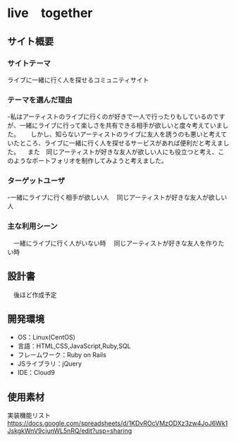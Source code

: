 
# live　together

## サイト概要
### サイトテーマ
ライブに一緒に行く人を探せるコミュニティサイト
 

### テーマを選んだ理由
 -私はアーティストのライブに行くのが好きで一人で行ったりもしているのですが、一緒にライブに行って楽しさを共有できる相手が欲しいと度々考えていました。　
　しかし、知らないアーティストのライブに友人を誘うのも悪いと考えていたところ、ライブに一緒に行く人を探せるサービスがあれば便利だと考えました。
　また　同じアーティストが好きな友人が欲しい人にも役立つと考え、このようなポートフォリオを制作してみようと考えました。
　<!-- -他人と一緒にライブに行くという点で危険があると思うのですが、ユーザーがユーザーに対して評価を行うことで安心して楽しむことができ、
　匿名の掲示板、ｘ、instgram等との差別化ができると考え、 このようなポートフォリオを制作してみようと考えました。-->
　

### ターゲットユーザ
 -一緒にライブに行く相手が欲しい人
　同じアーティストが好きな友人が欲しい人


### 主な利用シーン
　一緒にライブに行く人がいない時
　同じアーティストが好きな友人を作りたい時


## 設計書
　後ほど作成予定


## 開発環境
- OS：Linux(CentOS)
- 言語：HTML,CSS,JavaScript,Ruby,SQL
- フレームワーク：Ruby on Rails
- JSライブラリ：jQuery
- IDE：Cloud9

## 使用素材

実装機能リスト
https://docs.google.com/spreadsheets/d/1KDvROcVMzODXz3zw4JoJ6Wk1JskgkWnV9cjunWL5nRQ/edit?usp=sharing
